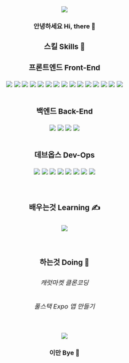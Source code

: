 <div align="center">
  <img src="https://capsule-render.vercel.app/api?type=waving&height=300&animation=fadeIn&color=ff8c1a&text=Zipperdev&desc=Full-Stack%20Developer&fontColor=ffffff&descSize=30&fontAlign=30&descAlign=75&descAlignY=50" />

  <h3>안녕하세요 Hi, there 👋<h3/>
  
  <div>
    <h3>스킬 Skills 🔨<h3/>
    <div>
      <p>프론트엔드 Front-End</p>
      <img src="https://img.shields.io/badge/-HTML5-E34F26?logo=html5&logoColor=white&style=for-the-badge" />
      <img src="https://img.shields.io/badge/-CSS3-1572B6?logo=css3&logoColor=white&style=for-the-badge" />
      <img src="https://img.shields.io/badge/-JavaScript-F7DF1E?logo=javascript&logoColor=white&style=for-the-badge" />
      <img src="https://img.shields.io/badge/-TypeScript-3178C6?logo=typescript&logoColor=white&style=for-the-badge" />
      <img src="https://img.shields.io/badge/-ReactJs-61DAFB?logo=react&logoColor=white&style=for-the-badge" />
      <img src="https://img.shields.io/badge/-React%20Router-CA4245?logo=reactrouter&logoColor=white&style=for-the-badge" />
      <img src="https://img.shields.io/badge/-React%20Native-61DAFB?logo=react&logoColor=white&style=for-the-badge" />
      <img src="https://img.shields.io/badge/-Expo-000020?logo=expo&logoColor=white&style=for-the-badge" />
      <img src="https://img.shields.io/badge/-NestJs-E0234E?logo=nestjs&logoColor=white&style=for-the-badge" />
      <img src="https://img.shields.io/badge/-NextJs-000000?logo=nextdotjs&logoColor=white&style=for-the-badge" />
      <img src="https://img.shields.io/badge/-SASS-CC6699?logo=sass&logoColor=white&style=for-the-badge" />
      <img src="https://img.shields.io/badge/-Tailwind%20CSS-06B6D4?logo=tailwindcss&logoColor=white&style=for-the-badge" />
      <img src="https://img.shields.io/badge/-Styled%20Components-DB7093?logo=styledcomponents&logoColor=white&style=for-the-badge" />
      <img src="https://img.shields.io/badge/-Pug-A86454?logo=pug&logoColor=white&style=for-the-badge" />
      <img src="https://img.shields.io/badge/-Webpack-8DD6F9?logo=webpack&logoColor=white&style=for-the-badge" />
    </div>
    <br />
    <div style="margin-top:10px;">
      <p>백엔드 Back-End</p>
      <img src="https://img.shields.io/badge/-Express-000000?logo=express&logoColor=white&style=for-the-badge" />
      <img src="https://img.shields.io/badge/-Prisma-2D3748?logo=prisma&logoColor=white&style=for-the-badge" />
      <img src="https://img.shields.io/badge/-Apollo-311C87?logo=apollographql&logoColor=white&style=for-the-badge" />
      <img src="https://img.shields.io/badge/-GraphQL-E10098?logo=graphql&logoColor=white&style=for-the-badge" />
    </div>
    <br />
    <div style="margin-top:10px;">
      <p>데브옵스 Dev-Ops</p>
      <img src="https://img.shields.io/badge/-MongoDB-47A248?logo=mongodb&logoColor=white&style=for-the-badge" />
      <img src="https://img.shields.io/badge/-PostgreSQL-4169E1?logo=postgresql&logoColor=white&style=for-the-badge" />
      <img src="https://img.shields.io/badge/-PlanetScale-8467F3?style=for-the-badge" />
      <img src="https://img.shields.io/badge/-AWS-232F3E?logo=amazonaws&logoColor=white&style=for-the-badge" />
      <img src="https://img.shields.io/badge/-Heroku-430098?logo=heroku&logoColor=white&style=for-the-badge" />
      <img src="https://img.shields.io/badge/-Git-F1502F?logo=git&logoColor=white&style=for-the-badge" />
      <img src="https://img.shields.io/badge/-Github-181717?logo=github&logoColor=white&style=for-the-badge" />
      <img src="https://img.shields.io/badge/-Figma-F24E1E?logo=figma&logoColor=white&style=for-the-badge" />
    </div>
  </div>
   
  <br />
    
  <div>
    <h3>배우는것 Learning ✍<h3/>
    <img src="https://img.shields.io/badge/-Cloud%20Flare-F6821F?logo=cloudflare&logoColor=white&style=for-the-badge" />
  </div>
  
  <br />
    
  <div>
    <h3>하는것 Doing 🚀<h3/>
    <h6>캐럿마켓 클론코딩</h6>
    <h6>풀스택 Expo 앱 만들기</h6>
  </div>
   
  <br />
    
  <img src="https://github-readme-stats.vercel.app/api?username=zipperdev" />
  
  <br />
    
  <h3>이만 Bye 👋<h3/>
</div>
